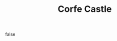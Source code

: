 ---
layout: photo
modal: true
thumb: https://csnapmediahost.github.io/assets1/Thumbs/CorfeCastle1.jpg
full: https://csnapmediahost.github.io/assets1/Render/CorfeCastle1.jpg
size: small
ar: portrait
body: false
title: "Corfe Castle"
---